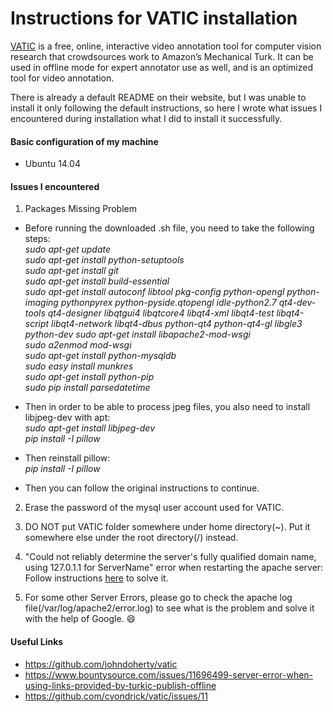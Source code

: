 # Instructions for VATIC installation

[VATIC](http://web.mit.edu/vondrick/vatic/) is a free, online, interactive video annotation tool for computer vision research that crowdsources work to Amazon’s Mechanical Turk. It can be used in offline mode for expert annotator use as well, and is an optimized tool for video annotation.

There is already a default README on their website, but I was unable to install it only following the default instructions, so here I wrote what issues I encountered during installation what I did to install it successfully.

#### Basic configuration of my machine
* Ubuntu 14.04


#### Issues I encountered
1. Packages Missing Problem
 * Before running the downloaded .sh file, you need to take the following steps:<br>
        _sudo apt-get update <br>
        sudo apt-get install python-setuptools<br>
        sudo apt-get install git<br>
        sudo apt-get install build-essential<br>
        sudo apt-get install autoconf libtool pkg-config python-opengl python-imaging pythonpyrex
        python-pyside.qtopengl idle-python2.7 qt4-dev-tools qt4-designer libqtgui4
        libqtcore4 libqt4-xml libqt4-test libqt4-script libqt4-network libqt4-dbus python-qt4
        python-qt4-gl libgle3 python-dev
        sudo apt-get install libapache2-mod-wsgi<br>
        sudo a2enmod mod-wsgi<br>
        sudo apt-get install python-mysqldb<br>
        sudo easy install munkres<br>
        sudo apt-get install python-pip<br>
        sudo pip install parsedatetime<br>_

 * Then in order to be able to process jpeg files, you also need to install libjpeg-dev with apt:<br>
        _sudo apt-get install libjpeg-dev<br>
        pip install -I pillow<br>_

 * Then reinstall pillow:<br>
        _pip install -I pillow_

 * Then you can follow the original instructions to continue.

2. Erase the password of the mysql user account used for VATIC. 

3. DO NOT put VATIC folder somewhere under home directory(~). Put it somewhere else under the root directory(/) instead.

4. "Could not reliably determine the server's fully qualified domain name, using 127.0.1.1 for ServerName" error when restarting the apache server: <br>
        Follow instructions [here](http://askubuntu.com/questions/256013/could-not-reliably-determine-the-servers-fully-qualified-domain-name) to solve it.

5. For some other Server Errors, please go to check the apache log file(/var/log/apache2/error.log) to see what is the problem and solve it with the help of Google. :smile: 
   
#### Useful Links
* https://github.com/johndoherty/vatic
* https://www.bountysource.com/issues/11696499-server-error-when-using-links-provided-by-turkic-publish-offline
* https://github.com/cvondrick/vatic/issues/11
